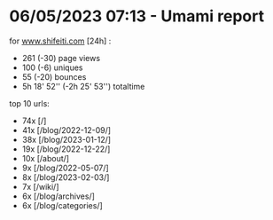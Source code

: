 # 06/05/2023 07:13 - Umami report
for www.shifeiti.com [24h] :

 - 261 (-30) page views
 - 100 (-6) uniques
 - 55 (-20) bounces
 - 5h 18' 52'' (-2h 25' 53'') totaltime


top 10 urls:
 - 74x [/]
 - 41x [/blog/2022-12-09/]
 - 38x [/blog/2023-01-12/]
 - 19x [/blog/2022-12-22/]
 - 10x [/about/]
 - 9x [/blog/2022-05-07/]
 - 8x [/blog/2023-02-03/]
 - 7x [/wiki/]
 - 6x [/blog/archives/]
 - 6x [/blog/categories/]


